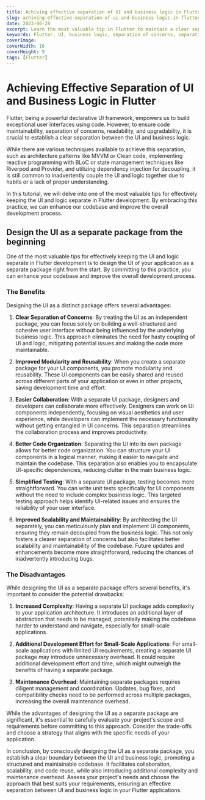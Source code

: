 ```yaml
---
title: Achiving effective separation of UI and business logic in Flutter
slug: achiving-effective-separation-of-ui-and-business-logic-in-flutter
date: 2023-06-28
excerpt: Learn the most valuable tip in Flutter to maintain a clear separation between UI and business logic. Enhance codebase, improve development process, and enjoy benefits like modularity, collaboration, and better code organization.
keywords: Flutter, UI, business logic, separation of concerns, separation of UI and logic, Flutter development, Flutter tutorial, Flutter guide, Advanced Flutter
coverImage:
coverWidth: 16
coverHeight: 9
tags: [Flutter]
---
```


# Achieving Effective Separation of UI and Business Logic in Flutter

Flutter, being a powerful declarative UI framework, empowers us to build exceptional user interfaces using code. However, to ensure code maintainability, separation of concerns, readability, and upgradability, it is crucial to establish a clear separation between the UI and business logic.

While there are various techniques available to achieve this separation, such as architecture patterns like MVVM or Clean code, implementing reactive programming with BLoC or state management techniques like Riverpod and Provider, and utilizing dependency injection for decoupling, it is still common to inadvertently couple the UI and logic together due to habits or a lack of proper understanding.

In this tutorial, we will delve into one of the most valuable tips for effectively keeping the UI and logic separate in Flutter development. By embracing this practice, we can enhance our codebase and improve the overall development process. 

## Design the UI as a separate package from the beginning

One of the most valuable tips for effectively keeping the UI and logic separate in Flutter development is to design the UI of your application as a separate package right from the start. By committing to this practice, you can enhance your codebase and improve the overall development process.

### The Benefits

Designing the UI as a distinct package offers several advantages:

1. **Clear Separation of Concerns**: By treating the UI as an independent package, you can focus solely on building a well-structured and cohesive user interface without being influenced by the underlying business logic. This approach eliminates the need for hasty coupling of UI and logic, mitigating potential issues and making the code more maintainable.
    
2. **Improved Modularity and Reusability**: When you create a separate package for your UI components, you promote modularity and reusability. These UI components can be easily shared and reused across different parts of your application or even in other projects, saving development time and effort.
    
3. **Easier Collaboration**: With a separate UI package, designers and developers can collaborate more effectively. Designers can work on UI components independently, focusing on visual aesthetics and user experience, while developers can implement the necessary functionality without getting entangled in UI concerns. This separation streamlines the collaboration process and improves productivity.
    
4. **Better Code Organization**: Separating the UI into its own package allows for better code organization. You can structure your UI components in a logical manner, making it easier to navigate and maintain the codebase. This separation also enables you to encapsulate UI-specific dependencies, reducing clutter in the main business logic.
    
5. **Simplified Testing**: With a separate UI package, testing becomes more straightforward. You can write unit tests specifically for UI components without the need to include complex business logic. This targeted testing approach helps identify UI-related issues and ensures the reliability of your user interface.

6. **Improved Scalability and Maintainability**: By architecting the UI separately, you can meticulously plan and implement UI components, ensuring they remain decoupled from the business logic. This not only fosters a clearer separation of concerns but also facilitates better scalability and maintainability of the codebase. Future updates and enhancements become more straightforward, reducing the chances of inadvertently introducing bugs.

### The Disadvantages

While designing the UI as a separate package offers several benefits, it's important to consider the potential drawbacks:

1. **Increased Complexity**: Having a separate UI package adds complexity to your application architecture. It introduces an additional layer of abstraction that needs to be managed, potentially making the codebase harder to understand and navigate, especially for small-scale applications.

2. **Additional Development Effort for Small-Scale Applications**: For small-scale applications with limited UI requirements, creating a separate UI package may introduce unnecessary overhead. It could require additional development effort and time, which might outweigh the benefits of having a separate package.

3. **Maintenance Overhead**: Maintaining separate packages requires diligent management and coordination. Updates, bug fixes, and compatibility checks need to be performed across multiple packages, increasing the overall maintenance overhead.

While the advantages of designing the UI as a separate package are significant, it's essential to carefully evaluate your project's scope and requirements before committing to this approach. Consider the trade-offs and choose a strategy that aligns with the specific needs of your application.

In conclusion, by consciously designing the UI as a separate package, you establish a clear boundary between the UI and business logic, promoting a structured and maintainable codebase. It facilitates collaboration, scalability, and code reuse, while also introducing additional complexity and maintenance overhead. Assess your project's needs and choose the approach that best suits your requirements, ensuring an effective separation between UI and business logic in your Flutter applications.
